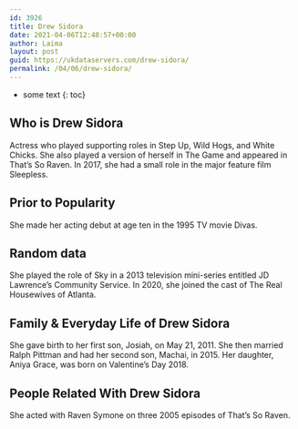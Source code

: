 ```yaml
---
id: 3926
title: Drew Sidora
date: 2021-04-06T12:48:57+00:00
author: Laima
layout: post
guid: https://ukdataservers.com/drew-sidora/
permalink: /04/06/drew-sidora/
---
```


* some text
{: toc}


## Who is Drew Sidora
                  
                  
                  
Actress who played supporting roles in Step Up, Wild Hogs, and White Chicks. She also played a version of herself in The Game and appeared in That&#8217;s So Raven. In 2017, she had a small role in the major feature film Sleepless. 
                  
              
            
              
            
                
                
                
## Prior to Popularity
                  
                  
                  
She made her acting debut at age ten in the 1995 TV movie Divas.
                  
              
            
              
            
                
                
                
## Random data
                  
                  
                  
She played the role of Sky in a 2013 television mini-series entitled JD Lawrence&#8217;s Community Service. In 2020, she joined the cast of The Real Housewives of Atlanta.
                  
              
            
              
            
                
                
                
## Family & Everyday Life of Drew Sidora
                  
                  
                  
She gave birth to her first son, Josiah, on May 21, 2011. She then married Ralph Pittman and had her second son, Machai, in 2015. Her daughter, Aniya Grace, was born on Valentine&#8217;s Day 2018.
                  
              
            
              
            
                
                
                
## People Related With Drew Sidora
                  
                  
                  
She acted with Raven Symone on three 2005 episodes of That&#8217;s So Raven.
                  
              
            
              
            
                
              
            
              
              
            
            
              
            
          
          
          